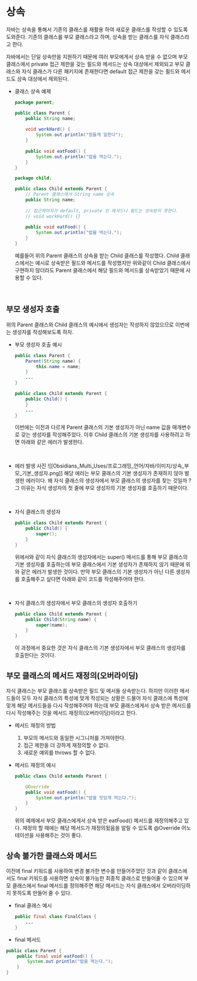 # 상속

자바는 상속을 통해서 기존의 클래스를 재활용 하여 새로운 클래스를 작성할 수 있도록 도와준다. 기존의 클래스를 부모 클래스라고 하며, 상속을 받는 클래스를 자식 클래스라고 한다.

자바에서는 단일 상속만을 지원하기 때문에 여러 부모에게서 상속 받을 수 없으며 부모 클래스에서 private 접근 제한을 갖는 필드와 메서드는 상속 대상에서 제외되고 부모 클래스와 자식 클래스가 다른 패키지에 존재한다면 default 접근 제한을 갖는 필드와 메서드도 상속 대상에서 제외된다.

- 클래스 상속 예제
	```java
	package parent;
	
	public class Parent {
		public String name;  
		  
		void workHard() {  
		    System.out.println("힘들게 일한다");  
		}  
		  
		public void eatFood() {  
		    System.out.println("밥을 먹는다.");  
		}
	}
	
	package child;
	
	public class Child extends Parent {
		// Parent 클래스에서 String name 상속
		public String name;
		
		// 접근제어자가 default, private 인 메서드나 필드는 상속받지 못한다.
		// void workHard() {} 
		
		public void eatFood() {
			System.out.println("밥을 먹는다.");  
		}
	}
	```

	예를들어 위의 Parent 클래스의 상속을 받는 Child 클래스를 작성했다. Child 클래스에서는 예시로 상속받은 필드와 메서드를 작성했지만 위와같이 Child 클래스에서 구현하지 않더라도 Parent 클래스에서 해당 필드와 메서드를 상속받았기 때문에 사용할 수 있다.

<br>

## 부모 생성자 호출

위의 Parent 클래스와 Child 클래스의 예시에서 생성자는 작성하지 않았으므로 이번에는 생성자를 작성해보도록 하자.

- 부모 생성자 호출 예시
	```java
	public class Parent {
		Parent(String name) {  
		    this.name = name;  
		}
		...
	}
	
	public class Child extends Parent {
		public Child() { 
		}
		...
	}
	```
	
	이번에는 이전과 다르게 Parent 클래스의 기본 생성자가 아닌 name 값을 매개변수로 갖는 생성자를 작성해주었다. 이후 Child 클래스의 기본 생성자를 사용하려고 하면 아래와 같은 에러가 발생한다. 

<br>

- 에러 발생 사진
	![[Obsidians_Multi_Uses/프로그래밍_언어/자바/이미지/상속_부모_기본_생성자.png]]
	해당 에러는 부모 클래스의 기본 생성자가 존재하지 않아 발생한 에러이다. 왜 자식 클래스의 생성자에서 부모 클래스의 생성자를 찾는 것일까 ?  그 이유는 자식 생성자의 첫 줄에 부모 생성자의 기본 생성자를 호출하기 때문이다.

<br>

- 자식 클래스의 생성자
	```java
	public class Child extends Parent {
		public Child() {
			super();
		}
	}
	
	```
	
	위에서와 같이 자식 클래스의 생성자에서는 super() 메서드를 통해 부모 클래스의 기본 생성자를 호출하는데 부모 클래스에서 기본 생성자가 존재하지 않기 때문에 위와 같은 에러가 발생한 것이다. 만약 부모 클래스의 기본 생성자가 아닌 다른 생성자를 호출해주고 싶다면 아래와 같이 코드를 작성해주어야 한다.

<br>

- 자식 클래스의 생성자에서 부모 클래스의 생성자 호출하기
	```java
	public class Child extends Parent {
		public Child(String name) {
			super(name);
		}
	}
	```
	이 과정에서 중요한 것은 자식 클래스의 기본 생성자에서 부모 클래스의 생성자를 호출한다는 것이다.

## 부모 클래스의 메서드 재정의(오버라이딩)

자식 클래스는 부모 클래스를 상속받은 필드 및 메서들 상속받는다. 하지만 이러한 메서드들이 모두 자식 클래스의 특성에 맞게 작성되는 상황은 드물어 자식 클래스에 특성에 맞게 해당 메서드들을 다시 작성해주어야 하는데 부모 클래스에게서 상속 받은 메서드를 다시 작성해주는 것을 메서드 재정의(오버라이딩)이라고 한다.

- 메서드 재정의 방법
	1. 부모의 메서드와 동일한 시그니처를 가져야한다.
	2. 접근 제한을 더 강하게 재정의할 수 없다.
	3. 새로운 예외를 throws 할 수 없다.

- 메서드 재정의 예시
	```java
	public class Child extends Parent {
	
		@Override
		public void eatFood() {
			System.out.println("밥을 맛있게 먹는다.");  
		}
	}
	```

	위의 예제에서 부모 클래스에게서 상속 받은 eatFood() 메서드를 재정의해주고 있다. 재정의 할 때에는 해당 메서드가 재정의됬음을 알릴 수 있도록 @Override 어노테이션을 사용해주는 것이 좋다.

## 상속 불가한 클래스와 메서드

이전에 final 키워드를 사용하여 변경 불가한 변수를 만들어주었던 것과 같이 클래스에서도 final 키워드를 사용하면 상속이 불가능한 최종적 클래스로 만들어줄 수 있으며 부모 클래스에서 final 메서드를 정의해주면 해당 메서드는 자식 클래스에서 오버라이딩하지 못하도록 만들어 줄 수 있다.

- final 클래스 예시
	```java
	public final class FinalClass {
		...
	}
	```

- final 메서드
```java
public class Parent {
	public final void eatFood() {
		System.out.println("밥을 먹는다.");  
	}
}
```










